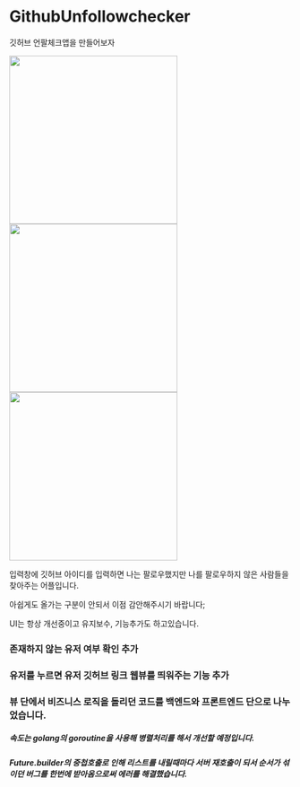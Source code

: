 # GithubUnfollowchecker
깃허브 언팔체크앱을 만들어보자

<img src ='https://postfiles.pstatic.net/MjAyMjExMTRfMTQ3/MDAxNjY4NDIyMTkwMzg1.STJrpJ0OHOzgBfucsTBMWtlUI5i9NjtlMP__XGI-yTog.KS3qJl0C6F8MS5sqDNlJhVvh-b_OFEmf7CC-eCPiddgg.PNG.chanhongy6/%EC%8A%A4%ED%81%AC%EB%A6%B0%EC%83%B7_2022-11-14_%EC%98%A4%ED%9B%84_7.34.43.png?type=w966' width=300px/>      <img src='https://postfiles.pstatic.net/MjAyMjExMTRfMjQx/MDAxNjY4NDIyMTkzODI1.crYdQRXvaKKtnhb5YVjJgUV7sxh1DKmSs1nqfwt4Z5og.3DtKrqH_ojBRYmuxeF0ekZWCPqke6dRUmVNRvxZjRvsg.PNG.chanhongy6/%EC%8A%A4%ED%81%AC%EB%A6%B0%EC%83%B7_2022-11-14_%EC%98%A4%ED%9B%84_7.35.40.png?type=w966' width=300px/>      <img src='https://postfiles.pstatic.net/MjAyMjExMTRfNTgg/MDAxNjY4NDIyNDExOTM0.cMpmn5UrWwL3EaYyeBPnVNFJ7oVq6DvMjLn_Q568eEMg.j1P1minUpdF2nW8pRZLY3B5kw4IpEey7MlyOwBIs7Oog.PNG.chanhongy6/%EC%8A%A4%ED%81%AC%EB%A6%B0%EC%83%B7_2022-11-14_%EC%98%A4%ED%9B%84_7.38.58.png?type=w966' width = 300px/>

입력창에 깃허브 아이디를 입력하면 나는 팔로우했지만 나를 팔로우하지 않은 사람들을 찾아주는 어플입니다.

아쉽게도 올가는 구분이 안되서 이점 감안해주시기 바랍니다;

UI는 항상 개선중이고 유지보수, 기능추가도 하고있습니다.

###	존재하지 않는 유저 여부 확인 추가

###	유저를 누르면 유저 깃허브 링크 웹뷰를 띄워주는 기능 추가

### 뷰 단에서 비즈니스 로직을 돌리던 코드를 백엔드와 프론트엔드 단으로 나누었습니다.
##### 속도는 golang의 goroutine을 사용해 병렬처리를 해서 개선할 예정입니다.
##### Future.builder의 중첩호출로 인해 리스트를 내릴때마다 서버 재호출이 되서 순서가 섞이던 버그를 한번에 받아옴으로써 에러를 해결했습니다.
